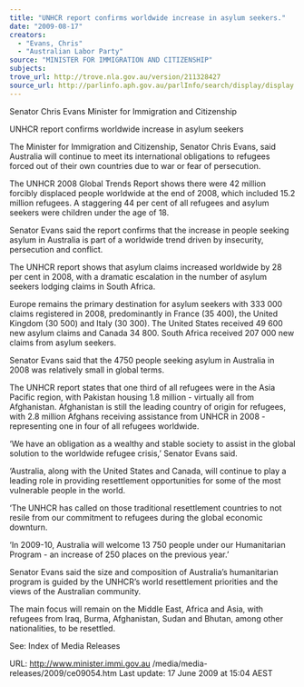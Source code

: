 ```yaml
---
title: "UNHCR report confirms worldwide increase in asylum seekers."
date: "2009-08-17"
creators:
  - "Evans, Chris"
  - "Australian Labor Party"
source: "MINISTER FOR IMMIGRATION AND CITIZENSHIP"
subjects:
trove_url: http://trove.nla.gov.au/version/211328427
source_url: http://parlinfo.aph.gov.au/parlInfo/search/display/display.w3p;query=Id%3A%22media/pressrel/64UV6%22
---
```


 

 Senator Chris Evans  Minister for Immigration and Citizenship 

 

 

 UNHCR report confirms worldwide increase in asylum  seekers 

 The Minister for Immigration and Citizenship, Senator Chris Evans, said  Australia will continue to meet its international obligations to refugees forced  out of their own countries due to war or fear of persecution. 

 The UNHCR 2008 Global Trends Report shows there were 42 million forcibly  displaced people worldwide at the end of 2008, which included 15.2 million  refugees. A staggering 44 per cent of all refugees and asylum seekers were  children under the age of 18. 

 Senator Evans said the report confirms that the increase in people seeking  asylum in Australia is part of a worldwide trend driven by insecurity,  persecution and conflict. 

 The UNHCR report shows that asylum claims increased worldwide by 28 per  cent in 2008, with a dramatic escalation in the number of asylum seekers  lodging claims in South Africa. 

 Europe remains the primary destination for asylum seekers with 333 000  claims registered in 2008, predominantly in France (35 400), the United  Kingdom (30 500) and Italy (30 300). The United States received 49 600 new  asylum claims and Canada 34 800. South Africa received 207 000 new claims  from asylum seekers. 

 Senator Evans said that the 4750 people seeking asylum in Australia in 2008  was relatively small in global terms. 

 The UNHCR report states that one third of all refugees were in the Asia  Pacific region, with Pakistan housing 1.8 million - virtually all from  Afghanistan. Afghanistan is still the leading country of origin for refugees, with  2.8 million Afghans receiving assistance from UNHCR in 2008 - representing  one in four of all refugees worldwide. 

 ‘We have an obligation as a wealthy and stable society to assist in the global  solution to the worldwide refugee crisis,’ Senator Evans said. 

 ‘Australia, along with the United States and Canada, will continue to play a  leading role in providing resettlement opportunities for some of the most  vulnerable people in the world. 

 ‘The UNHCR has called on those traditional resettlement countries to not  resile from our commitment to refugees during the global economic downturn. 

 ‘In 2009-10, Australia will welcome 13 750 people under our Humanitarian  Program - an increase of 250 places on the previous year.’ 

 Senator Evans said the size and composition of Australia’s humanitarian  program is guided by the UNHCR’s world resettlement priorities and the views  of the Australian community. 

 The main focus will remain on the Middle East, Africa and Asia, with refugees  from Iraq, Burma, Afghanistan, Sudan and Bhutan, among other nationalities,  to be resettled.    

 See:  Index of Media Releases 

 URL: http://www.minister.immi.gov.au /media/media-releases/2009/ce09054.htm   Last update: 17 June 2009 at 15:04 AEST  

  


